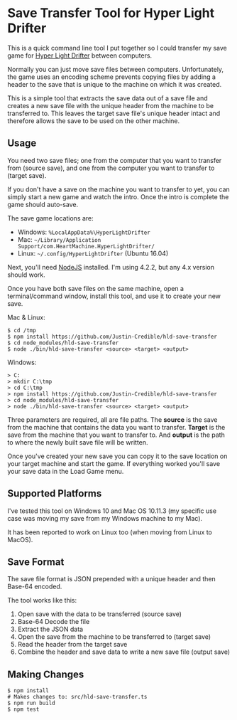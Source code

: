# Save Transfer Tool for Hyper Light Drifter

This is a quick command line tool I put together so I could transfer my save game for [Hyper Light Drifter](http://www.heart-machine.com/) between computers.

Normally you can just move save files between computers. Unfortunately, the game uses an encoding scheme prevents copying files by adding a header to the save that is unique to the machine on which it was created.

This is a simple tool that extracts the save data out of a save file and creates a new save file with the unique header from the machine to be transferred to. This leaves the target save file's unique header intact and therefore allows the save to be used on the other machine.

## Usage

You need two save files; one from the computer that you want to transfer from (source save), and one from the computer you want to transfer to (target save).

If you don't have a save on the machine you want to transfer to yet, you can simply start a new game and watch the intro. Once the intro is complete the game should auto-save.

The save game locations are:

* Windows: `%LocalAppData%\HyperLightDrifter`
* Mac: `~/Library/Application Support/com.HeartMachine.HyperLightDrifter/`
* Linux: `~/.config/HyperLightDrifter` (Ubuntu 16.04)

Next, you'll need [NodeJS](https://nodejs.org) installed. I'm using 4.2.2, but any 4.x version should work.

Once you have both save files on the same machine, open a terminal/command window, install this tool, and use it to create your new save.

Mac & Linux:
````
$ cd /tmp
$ npm install https://github.com/Justin-Credible/hld-save-transfer
$ cd node_modules/hld-save-transfer
$ node ./bin/hld-save-transfer <source> <target> <output>
````

Windows:
````
> C:
> mkdir C:\tmp
> cd C:\tmp
> npm install https://github.com/Justin-Credible/hld-save-transfer
> cd node_modules/hld-save-transfer
> node ./bin/hld-save-transfer <source> <target> <output>
````

Three parameters are required, all are file paths. The **source** is the save from the machine that contains the data you want to transfer. **Target** is the save from the machine that you want to transfer to. And **output** is the path to where the newly built save file will be written.

Once you've created your new save you can copy it to the save location on your target machine and start the game. If everything worked you'll save your save data in the Load Game menu.

## Supported Platforms

I've tested this tool on Windows 10 and Mac OS 10.11.3 (my specific use case was moving my save from my Windows machine to my Mac).

It has been reported to work on Linux too (when moving from Linux to MacOS).

## Save Format

The save file format is JSON prepended with a unique header and then Base-64 encoded.

The tool works like this:

1. Open save with the data to be transferred (source save)
2. Base-64 Decode the file
3. Extract the JSON data
4. Open the save from the machine to be transferred to (target save)
5. Read the header from the target save
6. Combine the header and save data to write a new save file (output save)


## Making Changes

```
$ npm install
# Makes changes to: src/hld-save-transfer.ts
$ npm run build
$ npm test
```
